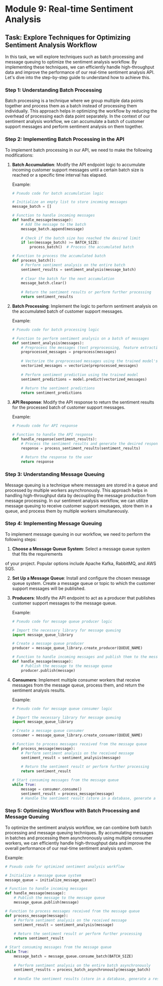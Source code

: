 # Module 9: Real-time Sentiment Analysis

## Task: Explore Techniques for Optimizing Sentiment Analysis Workflow

In this task, we will explore techniques such as batch processing and message queuing to optimize the sentiment analysis workflow. By implementing these techniques, we can efficiently handle high-throughput data and improve the performance of our real-time sentiment analysis API. Let's dive into the step-by-step guide to understand how to achieve this.

### Step 1: Understanding Batch Processing

Batch processing is a technique where we group multiple data points together and process them as a batch instead of processing them individually. This approach helps in optimizing the workflow by reducing the overhead of processing each data point separately. In the context of our sentiment analysis workflow, we can accumulate a batch of customer support messages and perform sentiment analysis on them together.

### Step 2: Implementing Batch Processing in the API

To implement batch processing in our API, we need to make the following modifications:

1. **Batch Accumulation**: Modify the API endpoint logic to accumulate incoming customer support messages until a certain batch size is reached or a specific time interval has elapsed.

   Example:
   ```python
   # Pseudo code for batch accumulation logic
   
   # Initialize an empty list to store incoming messages
   message_batch = []
   
   # Function to handle incoming messages
   def handle_message(message):
       # Add the message to the batch
       message_batch.append(message)
       
       # Check if the batch size has reached the desired limit
       if len(message_batch) >= BATCH_SIZE:
           process_batch()  # Process the accumulated batch
   
   # Function to process the accumulated batch
   def process_batch():
       # Perform sentiment analysis on the entire batch
       sentiment_results = sentiment_analysis(message_batch)
       
       # Clear the batch for the next accumulation
       message_batch.clear()
       
       # Return the sentiment results or perform further processing
       return sentiment_results
   ```

2. **Batch Processing**: Implement the logic to perform sentiment analysis on the accumulated batch of customer support messages.

   Example:
   ```python
   # Pseudo code for batch processing logic
   
   # Function to perform sentiment analysis on a batch of messages
   def sentiment_analysis(messages):
       # Preprocess the messages (text preprocessing, feature extraction, etc.)
       preprocessed_messages = preprocess(messages)
       
       # Vectorize the preprocessed messages using the trained model's vectorization technique
       vectorized_messages = vectorize(preprocessed_messages)
       
       # Perform sentiment prediction using the trained model
       sentiment_predictions = model.predict(vectorized_messages)
       
       # Return the sentiment predictions
       return sentiment_predictions
   ```

3. **API Response**: Modify the API response to return the sentiment results for the processed batch of customer support messages.

   Example:
   ```python
   # Pseudo code for API response
   
   # Function to handle the API response
   def handle_response(sentiment_results):
       # Process the sentiment results and generate the desired response format
       response = process_sentiment_results(sentiment_results)
       
       # Return the response to the user
       return response
   ```

### Step 3: Understanding Message Queuing

Message queuing is a technique where messages are stored in a queue and processed by multiple workers asynchronously. This approach helps in handling high-throughput data by decoupling the message production from message processing. In our sentiment analysis workflow, we can utilize message queuing to receive customer support messages, store them in a queue, and process them by multiple workers simultaneously.

### Step 4: Implementing Message Queuing

To implement message queuing in our workflow, we need to perform the following steps:

1. **Choose a Message Queue System**: Select a message queue system that fits the requirements

 of your project. Popular options include Apache Kafka, RabbitMQ, and AWS SQS.

2. **Set Up a Message Queue**: Install and configure the chosen message queue system. Create a message queue or topic to which the customer support messages will be published.

3. **Producers**: Modify the API endpoint to act as a producer that publishes customer support messages to the message queue.

   Example:
   ```python
   # Pseudo code for message queue producer logic
   
   # Import the necessary library for message queuing
   import message_queue_library
   
   # Create a message queue producer
   producer = message_queue_library.create_producer(QUEUE_NAME)
   
   # Function to handle incoming messages and publish them to the message queue
   def handle_message(message):
       # Publish the message to the message queue
       producer.publish(message)
   ```

4. **Consumers**: Implement multiple consumer workers that receive messages from the message queue, process them, and return the sentiment analysis results.

   Example:
   ```python
   # Pseudo code for message queue consumer logic
   
   # Import the necessary library for message queuing
   import message_queue_library
   
   # Create a message queue consumer
   consumer = message_queue_library.create_consumer(QUEUE_NAME)
   
   # Function to process messages received from the message queue
   def process_message(message):
       # Perform sentiment analysis on the received message
       sentiment_result = sentiment_analysis(message)
       
       # Return the sentiment result or perform further processing
       return sentiment_result
   
   # Start consuming messages from the message queue
   while True:
       message = consumer.consume()
       sentiment_result = process_message(message)
       # Handle the sentiment result (store in a database, generate a response, etc.)
   ```

### Step 5: Optimizing Workflow with Batch Processing and Message Queuing

To optimize the sentiment analysis workflow, we can combine both batch processing and message queuing techniques. By accumulating messages in batches and processing them asynchronously using multiple consumer workers, we can efficiently handle high-throughput data and improve the overall performance of our real-time sentiment analysis system.

Example:
```python
# Pseudo code for optimized sentiment analysis workflow

# Initialize a message queue system
message_queue = initialize_message_queue()

# Function to handle incoming messages
def handle_message(message):
    # Publish the message to the message queue
    message_queue.publish(message)

# Function to process messages received from the message queue
def process_message(message):
    # Perform sentiment analysis on the received message
    sentiment_result = sentiment_analysis(message)
    
    # Return the sentiment result or perform further processing
    return sentiment_result

# Start consuming messages from the message queue
while True:
    message_batch = message_queue.consume_batch(BATCH_SIZE)
    
    # Perform sentiment analysis on the entire batch asynchronously
    sentiment_results = process_batch_asynchronously(message_batch)
    
    # Handle the sentiment results (store in a database, generate a response, etc.)
```

